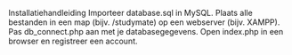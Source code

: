 Installatiehandleiding
Importeer database.sql in MySQL.
Plaats alle bestanden in een map (bijv. /studymate) op een webserver (bijv. XAMPP).
Pas db_connect.php aan met je databasegegevens.
Open index.php in een browser en registreer een account.
